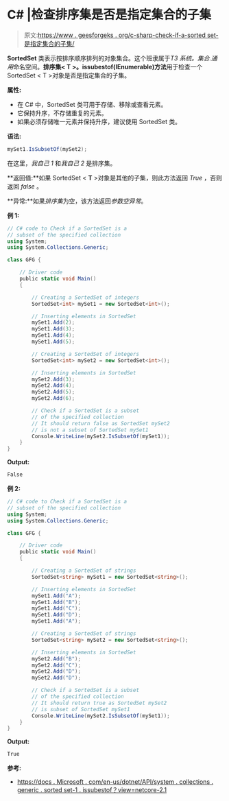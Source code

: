 # C# |检查排序集是否是指定集合的子集

> 原文:[https://www . geesforgeks . org/c-sharp-check-if-a-sorted set-是指定集合的子集/](https://www.geeksforgeeks.org/c-sharp-check-if-a-sortedset-is-a-subset-of-the-specified-collection/)

**SortedSet** 类表示按排序顺序排列的对象集合。这个班隶属于*T3 系统。集合.通用*命名空间。**排序集< T >。issubestof(IEnumerable<T>)方法**用于检查一个 SortedSet < T >对象是否是指定集合的子集。

**属性:**

*   在 C# 中，SortedSet 类可用于存储、移除或查看元素。
*   它保持升序，不存储重复的元素。
*   如果必须存储唯一元素并保持升序，建议使用 SortedSet 类。

**语法:**

```cs
mySet1.IsSubsetOf(mySet2);

```

在这里，*我自己 1* 和*我自己 2* 是排序集。

**返回值:**如果 SortedSet < **T** >对象是其他的子集，则此方法返回 *True* ，否则返回 *false* 。

**异常:**如果*排序集*为空，该方法返回*参数空异常*。

**例 1:**

```cs
// C# code to Check if a SortedSet is a
// subset of the specified collection
using System;
using System.Collections.Generic;

class GFG {

    // Driver code
    public static void Main()
    {

        // Creating a SortedSet of integers
        SortedSet<int> mySet1 = new SortedSet<int>();

        // Inserting elements in SortedSet
        mySet1.Add(2);
        mySet1.Add(3);
        mySet1.Add(4);
        mySet1.Add(5);

        // Creating a SortedSet of integers
        SortedSet<int> mySet2 = new SortedSet<int>();

        // Inserting elements in SortedSet
        mySet2.Add(3);
        mySet2.Add(4);
        mySet2.Add(5);
        mySet2.Add(6);

        // Check if a SortedSet is a subset
        // of the specified collection
        // It should return false as SortedSet mySet2
        // is not a subset of SortedSet mySet1
        Console.WriteLine(mySet2.IsSubsetOf(mySet1));
    }
}
```

**Output:**

```cs
False

```

**例 2:**

```cs
// C# code to Check if a SortedSet is a
// subset of the specified collection
using System;
using System.Collections.Generic;

class GFG {

    // Driver code
    public static void Main()
    {

        // Creating a SortedSet of strings
        SortedSet<string> mySet1 = new SortedSet<string>();

        // Inserting elements in SortedSet
        mySet1.Add("A");
        mySet1.Add("B");
        mySet1.Add("C");
        mySet1.Add("D");
        mySet1.Add("A");

        // Creating a SortedSet of strings
        SortedSet<string> mySet2 = new SortedSet<string>();

        // Inserting elements in SortedSet
        mySet2.Add("B");
        mySet2.Add("C");
        mySet2.Add("D");
        mySet2.Add("D");

        // Check if a SortedSet is a subset
        // of the specified collection
        // It should return true as SortedSet mySet2
        // is subset of SortedSet mySet1
        Console.WriteLine(mySet2.IsSubsetOf(mySet1));
    }
}
```

**Output:**

```cs
True

```

**参考:**

*   [https://docs . Microsoft . com/en-us/dotnet/API/system . collections . generic . sorted set-1 . issubestof？view=netcore-2.1](https://docs.microsoft.com/en-us/dotnet/api/system.collections.generic.sortedset-1.issubsetof?view=netcore-2.1)